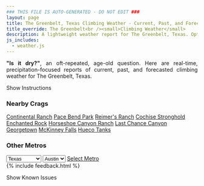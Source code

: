 ```yaml
---
### THIS FILE IS AUTO-GENERATED - DO NOT EDIT ###
layout: page
title: The Greenbelt, Texas Climbing Weather - Current, Past, and Forecasted Report
title_override: The Greenbelt<br /><small>Climbing Weather</small>
description: A lightweight weather report for The Greenbelt, Texas. Optimized for slow internet connections.
js_includes:
  - weather.js
---
```


<section class="measure center lh-copy f5-ns f6 ph2 mv4" style="text-align: justify;">
<strong>"Is it dry?"</strong>, an oft-repeated, age-old question. Here are real-time,
precipitation-focused reports of current, past, and forecasted climbing weather for The Greenbelt, Texas.
</section>

<p id="settings-toggle" class="mw5 b center tc hover-light-red black-70 pointer">Show Instructions</p>
<section id="settings" class="overflow-hidden" style="display:none;">
    <div class="mv2 ph2 center">
        <div class="fn f6 tc pv2">
            <p class="measure lh-copy center"><strong>Show/hide hourly forecasts</strong> by clicking the desired day.</p>
            <hr class="mw5 p0 mv2 o-60 b0 bt b--light-red light-red bg-light-red">
            <p class="measure lh-copy center"><strong>Current and Past conditions</strong> are measured by the nearest weather station. <strong>Forecast conditions</strong> are calculated and polled separately.</p>
            <hr class="mw5 p0 mv2 o-60 b0 bt b--light-red light-red bg-light-red">
            <p class="measure lh-copy center"><strong>Having issues?</strong> Try <a id="clear-cache" class="no-underline relative fancy-link light-red hover-light-red" href="#">clearing the local cache</a>.</p>
            <hr class="mw5 p0 mv2 o-60 b0 bt b--light-red light-red bg-light-red">
            <p class="measure lh-copy center">Weather data sourced from <a class="no-underline fancy-link relative light-red" target="_blank" href="https://www.weather.gov/documentation/services-web-api">weather.gov</a>.</p>
        </div>
    </div>
</section>
<section id="weather" data-crag="the-greenbelt-texas" class="mv4-ns mv3 ph2 center"></section>
<section id="nearby" class="tc lh-copy">
  <h3>Nearby Crags</h3>
<a class="nowrap no-underline fancy-link relative light-red mh3" href="/crags/continental-ranch-texas-weather.html">Continental Ranch</a>
<a class="nowrap no-underline fancy-link relative light-red mh3" href="/crags/pace-bend-park-texas-weather.html">Pace Bend Park</a>
<a class="nowrap no-underline fancy-link relative light-red mh3" href="/crags/reimers-ranch-texas-weather.html">Reimer's Ranch</a>
<a class="nowrap no-underline fancy-link relative light-red mh3" href="/crags/cochise-stronghold-arizona-weather.html">Cochise Stronghold</a>
<a class="nowrap no-underline fancy-link relative light-red mh3" href="/crags/enchanted-rock-texas-weather.html">Enchanted Rock</a>
<a class="nowrap no-underline fancy-link relative light-red mh3" href="/crags/horseshoe-canyon-ranch-arkansas-weather.html">Horseshoe Canyon Ranch</a>
<a class="nowrap no-underline fancy-link relative light-red mh3" href="/crags/last-chance-canyon-new-mexico-weather.html">Last Chance Canyon</a>
<a class="nowrap no-underline fancy-link relative light-red mh3" href="/crags/georgetown-texas-weather.html">Georgetown</a>
<a class="nowrap no-underline fancy-link relative light-red mh3" href="/crags/mckinney-falls-texas-weather.html">McKinney Falls</a>
<a class="nowrap no-underline fancy-link relative light-red mh3" href="/crags/hueco-tanks-texas-weather.html">Hueco Tanks</a>
</section>
<section id="nearby" class="tc lh-copy">
  <h3>Other Metros</h3>
  <select class="ma1 bg-near-white pa2" id="stateSel">
    <option value="Texas" selected>Texas</option>
    <option value="Washington">Washington</option>
    <option value="Colorado">Colorado</option>
    <option value="Tennessee">Tennessee</option>
    <option value="Utah">Utah</option>
    <option value="California">California</option>
  </select>
  <select class="ma1 bg-near-white pa2" id="citySel">
    <option value="Austin" selected>Austin</option>
  </select>
  <a id="selectMetro" class="f6 link dim ph3 pv2 ma1 dib white bg-light-red" href="/crags/austin-texas-weather.html">Select Metro</a>
  <script>
    var states = [];
    states["Texas"] = "Austin"
    states["Washington"] = "Seattle"
    states["Colorado"] = "Denver"
    states["Tennessee"] = "Nashville"
    states["Utah"] = "Salt Lake City"
    states["California"] = "San Francisco|Los Angeles"
  </script>
</section>
{% include feedback.html %}
<p id="issues-toggle" class="mw5 b center tc hover-light-red black-70 pointer">Show Known Issues</p>
<section id="issues" class="overflow-hidden tc f6">
</section>

<script>
  var weekly_EWX_153_89 = {"updated":"2021-04-30T08:35:02+00:00","units":"us","forecastGenerator":"BaselineForecastGenerator","generatedAt":"2021-04-30T08:41:38+00:00","updateTime":"2021-04-30T08:35:02+00:00","validTimes":"2021-04-30T02:00:00+00:00/P8DT6H","elevation":{"value":181.9656,"unitCode":"unit:m"},"periods":[{"number":1,"name":"Overnight","startTime":"2021-04-30T03:00:00-05:00","endTime":"2021-04-30T06:00:00-05:00","isDaytime":false,"temperature":67,"temperatureUnit":"F","temperatureTrend":null,"windSpeed":"10 mph","windDirection":"N","icon":"https://api.weather.gov/icons/land/night/tsra,50?size=medium","shortForecast":"Chance Showers And Thunderstorms","detailedForecast":"A chance of showers and thunderstorms. Cloudy, with a low around 67. North wind around 10 mph. Chance of precipitation is 50%. New rainfall amounts between a tenth and quarter of an inch possible."},{"number":2,"name":"Friday","startTime":"2021-04-30T06:00:00-05:00","endTime":"2021-04-30T18:00:00-05:00","isDaytime":true,"temperature":75,"temperatureUnit":"F","temperatureTrend":null,"windSpeed":"10 mph","windDirection":"NE","icon":"https://api.weather.gov/icons/land/day/tsra,60/tsra,80?size=medium","shortForecast":"Showers And Thunderstorms","detailedForecast":"A chance of showers and thunderstorms before 7am, then showers and thunderstorms likely between 7am and 10am, then showers and thunderstorms. Cloudy, with a high near 75. Northeast wind around 10 mph, with gusts as high as 20 mph. Chance of precipitation is 80%. New rainfall amounts between a half and three quarters of an inch possible."},{"number":3,"name":"Friday Night","startTime":"2021-04-30T18:00:00-05:00","endTime":"2021-05-01T06:00:00-05:00","isDaytime":false,"temperature":66,"temperatureUnit":"F","temperatureTrend":null,"windSpeed":"5 to 10 mph","windDirection":"ENE","icon":"https://api.weather.gov/icons/land/night/tsra,80?size=medium","shortForecast":"Showers And Thunderstorms","detailedForecast":"Showers and thunderstorms before 1am, then showers and thunderstorms. Cloudy, with a low around 66. East northeast wind 5 to 10 mph, with gusts as high as 20 mph. Chance of precipitation is 80%. New rainfall amounts between 1 and 2 inches possible."},{"number":4,"name":"Saturday","startTime":"2021-05-01T06:00:00-05:00","endTime":"2021-05-01T18:00:00-05:00","isDaytime":true,"temperature":74,"temperatureUnit":"F","temperatureTrend":null,"windSpeed":"5 to 10 mph","windDirection":"ESE","icon":"https://api.weather.gov/icons/land/day/tsra,80/tsra,90?size=medium","shortForecast":"Showers And Thunderstorms","detailedForecast":"Showers and thunderstorms before 1pm, then showers and thunderstorms. Cloudy, with a high near 74. East southeast wind 5 to 10 mph, with gusts as high as 20 mph. Chance of precipitation is 90%."},{"number":5,"name":"Saturday Night","startTime":"2021-05-01T18:00:00-05:00","endTime":"2021-05-02T06:00:00-05:00","isDaytime":false,"temperature":64,"temperatureUnit":"F","temperatureTrend":null,"windSpeed":"5 to 10 mph","windDirection":"S","icon":"https://api.weather.gov/icons/land/night/tsra,90/tsra,50?size=medium","shortForecast":"Showers And Thunderstorms","detailedForecast":"Showers and thunderstorms. Mostly cloudy, with a low around 64. South wind 5 to 10 mph. Chance of precipitation is 90%."},{"number":6,"name":"Sunday","startTime":"2021-05-02T06:00:00-05:00","endTime":"2021-05-02T18:00:00-05:00","isDaytime":true,"temperature":86,"temperatureUnit":"F","temperatureTrend":null,"windSpeed":"0 to 10 mph","windDirection":"SSW","icon":"https://api.weather.gov/icons/land/day/tsra_hi,30/sct?size=medium","shortForecast":"Chance Showers And Thunderstorms then Mostly Sunny","detailedForecast":"A chance of showers and thunderstorms before 7am. Mostly sunny, with a high near 86. South southwest wind 0 to 10 mph, with gusts as high as 25 mph. Chance of precipitation is 30%."},{"number":7,"name":"Sunday Night","startTime":"2021-05-02T18:00:00-05:00","endTime":"2021-05-03T06:00:00-05:00","isDaytime":false,"temperature":69,"temperatureUnit":"F","temperatureTrend":null,"windSpeed":"5 to 10 mph","windDirection":"S","icon":"https://api.weather.gov/icons/land/night/sct?size=medium","shortForecast":"Partly Cloudy","detailedForecast":"Partly cloudy, with a low around 69. South wind 5 to 10 mph."},{"number":8,"name":"Monday","startTime":"2021-05-03T06:00:00-05:00","endTime":"2021-05-03T18:00:00-05:00","isDaytime":true,"temperature":92,"temperatureUnit":"F","temperatureTrend":null,"windSpeed":"5 to 10 mph","windDirection":"SSW","icon":"https://api.weather.gov/icons/land/day/sct?size=medium","shortForecast":"Mostly Sunny","detailedForecast":"Mostly sunny, with a high near 92. South southwest wind 5 to 10 mph."},{"number":9,"name":"Monday Night","startTime":"2021-05-03T18:00:00-05:00","endTime":"2021-05-04T06:00:00-05:00","isDaytime":false,"temperature":68,"temperatureUnit":"F","temperatureTrend":null,"windSpeed":"5 mph","windDirection":"SSE","icon":"https://api.weather.gov/icons/land/night/tsra_hi,20?size=medium","shortForecast":"Slight Chance Showers And Thunderstorms","detailedForecast":"A slight chance of showers and thunderstorms after 7pm. Partly cloudy, with a low around 68. South southeast wind around 5 mph. Chance of precipitation is 20%."},{"number":10,"name":"Tuesday","startTime":"2021-05-04T06:00:00-05:00","endTime":"2021-05-04T18:00:00-05:00","isDaytime":true,"temperature":82,"temperatureUnit":"F","temperatureTrend":null,"windSpeed":"5 mph","windDirection":"NE","icon":"https://api.weather.gov/icons/land/day/tsra_hi,20?size=medium","shortForecast":"Slight Chance Showers And Thunderstorms","detailedForecast":"A slight chance of showers and thunderstorms. Partly sunny, with a high near 82. Chance of precipitation is 20%."},{"number":11,"name":"Tuesday Night","startTime":"2021-05-04T18:00:00-05:00","endTime":"2021-05-05T06:00:00-05:00","isDaytime":false,"temperature":60,"temperatureUnit":"F","temperatureTrend":null,"windSpeed":"5 mph","windDirection":"N","icon":"https://api.weather.gov/icons/land/night/tsra_hi,20/few?size=medium","shortForecast":"Slight Chance Showers And Thunderstorms then Mostly Clear","detailedForecast":"A slight chance of showers and thunderstorms before 7pm. Mostly clear, with a low around 60. Chance of precipitation is 20%."},{"number":12,"name":"Wednesday","startTime":"2021-05-05T06:00:00-05:00","endTime":"2021-05-05T18:00:00-05:00","isDaytime":true,"temperature":84,"temperatureUnit":"F","temperatureTrend":null,"windSpeed":"5 mph","windDirection":"NE","icon":"https://api.weather.gov/icons/land/day/few?size=medium","shortForecast":"Sunny","detailedForecast":"Sunny, with a high near 84."},{"number":13,"name":"Wednesday Night","startTime":"2021-05-05T18:00:00-05:00","endTime":"2021-05-06T06:00:00-05:00","isDaytime":false,"temperature":61,"temperatureUnit":"F","temperatureTrend":null,"windSpeed":"0 to 5 mph","windDirection":"E","icon":"https://api.weather.gov/icons/land/night/few?size=medium","shortForecast":"Mostly Clear","detailedForecast":"Mostly clear, with a low around 61."},{"number":14,"name":"Thursday","startTime":"2021-05-06T06:00:00-05:00","endTime":"2021-05-06T18:00:00-05:00","isDaytime":true,"temperature":84,"temperatureUnit":"F","temperatureTrend":null,"windSpeed":"0 to 10 mph","windDirection":"NE","icon":"https://api.weather.gov/icons/land/day/few?size=medium","shortForecast":"Sunny","detailedForecast":"Sunny, with a high near 84."}]}
  var hourly_EWX_153_89 = {"@context":["https://geojson.org/geojson-ld/geojson-context.jsonld",{"@version":"1.1","wx":"https://api.weather.gov/ontology#","geo":"http://www.opengis.net/ont/geosparql#","unit":"http://codes.wmo.int/common/unit/","@vocab":"https://api.weather.gov/ontology#"}],"type":"Feature","geometry":{"type":"Polygon","coordinates":[[[-97.8044748,30.257838],[-97.80393029999999,30.2351015],[-97.77761489999999,30.235569599999998],[-97.77815419999999,30.2583062],[-97.8044748,30.257838]]]},"properties":{"updated":"2021-04-30T08:35:02+00:00","units":"us","forecastGenerator":"HourlyForecastGenerator","generatedAt":"2021-04-30T08:41:39+00:00","updateTime":"2021-04-30T08:35:02+00:00","validTimes":"2021-04-30T02:00:00+00:00/P8DT6H","elevation":{"value":181.9656,"unitCode":"unit:m"},"periods":[{"number":1,"name":"","startTime":"2021-04-30T03:00:00-05:00","endTime":"2021-04-30T04:00:00-05:00","isDaytime":false,"temperature":67,"temperatureUnit":"F","temperatureTrend":null,"windSpeed":"10 mph","windDirection":"N","icon":"https://api.weather.gov/icons/land/night/tsra,50?size=small","shortForecast":"Chance Showers And Thunderstorms","detailedForecast":""},{"number":2,"name":"","startTime":"2021-04-30T04:00:00-05:00","endTime":"2021-04-30T05:00:00-05:00","isDaytime":false,"temperature":67,"temperatureUnit":"F","temperatureTrend":null,"windSpeed":"10 mph","windDirection":"N","icon":"https://api.weather.gov/icons/land/night/tsra,50?size=small","shortForecast":"Chance Showers And Thunderstorms","detailedForecast":""},{"number":3,"name":"","startTime":"2021-04-30T05:00:00-05:00","endTime":"2021-04-30T06:00:00-05:00","isDaytime":false,"temperature":67,"temperatureUnit":"F","temperatureTrend":null,"windSpeed":"10 mph","windDirection":"N","icon":"https://api.weather.gov/icons/land/night/tsra,50?size=small","shortForecast":"Chance Showers And Thunderstorms","detailedForecast":""},{"number":4,"name":"","startTime":"2021-04-30T06:00:00-05:00","endTime":"2021-04-30T07:00:00-05:00","isDaytime":true,"temperature":68,"temperatureUnit":"F","temperatureTrend":null,"windSpeed":"10 mph","windDirection":"N","icon":"https://api.weather.gov/icons/land/day/tsra,50?size=small","shortForecast":"Chance Showers And Thunderstorms","detailedForecast":""},{"number":5,"name":"","startTime":"2021-04-30T07:00:00-05:00","endTime":"2021-04-30T08:00:00-05:00","isDaytime":true,"temperature":69,"temperatureUnit":"F","temperatureTrend":null,"windSpeed":"10 mph","windDirection":"N","icon":"https://api.weather.gov/icons/land/day/tsra,60?size=small","shortForecast":"Showers And Thunderstorms Likely","detailedForecast":""},{"number":6,"name":"","startTime":"2021-04-30T08:00:00-05:00","endTime":"2021-04-30T09:00:00-05:00","isDaytime":true,"temperature":68,"temperatureUnit":"F","temperatureTrend":null,"windSpeed":"10 mph","windDirection":"N","icon":"https://api.weather.gov/icons/land/day/tsra,60?size=small","shortForecast":"Showers And Thunderstorms Likely","detailedForecast":""},{"number":7,"name":"","startTime":"2021-04-30T09:00:00-05:00","endTime":"2021-04-30T10:00:00-05:00","isDaytime":true,"temperature":69,"temperatureUnit":"F","temperatureTrend":null,"windSpeed":"10 mph","windDirection":"N","icon":"https://api.weather.gov/icons/land/day/tsra,60?size=small","shortForecast":"Showers And Thunderstorms Likely","detailedForecast":""},{"number":8,"name":"","startTime":"2021-04-30T10:00:00-05:00","endTime":"2021-04-30T11:00:00-05:00","isDaytime":true,"temperature":70,"temperatureUnit":"F","temperatureTrend":null,"windSpeed":"10 mph","windDirection":"NNE","icon":"https://api.weather.gov/icons/land/day/tsra,60?size=small","shortForecast":"Showers And Thunderstorms Likely","detailedForecast":""},{"number":9,"name":"","startTime":"2021-04-30T11:00:00-05:00","endTime":"2021-04-30T12:00:00-05:00","isDaytime":true,"temperature":71,"temperatureUnit":"F","temperatureTrend":null,"windSpeed":"10 mph","windDirection":"NNE","icon":"https://api.weather.gov/icons/land/day/tsra,60?size=small","shortForecast":"Showers And Thunderstorms Likely","detailedForecast":""},{"number":10,"name":"","startTime":"2021-04-30T12:00:00-05:00","endTime":"2021-04-30T13:00:00-05:00","isDaytime":true,"temperature":73,"temperatureUnit":"F","temperatureTrend":null,"windSpeed":"10 mph","windDirection":"NE","icon":"https://api.weather.gov/icons/land/day/tsra,60?size=small","shortForecast":"Showers And Thunderstorms Likely","detailedForecast":""},{"number":11,"name":"","startTime":"2021-04-30T13:00:00-05:00","endTime":"2021-04-30T14:00:00-05:00","isDaytime":true,"temperature":74,"temperatureUnit":"F","temperatureTrend":null,"windSpeed":"10 mph","windDirection":"NE","icon":"https://api.weather.gov/icons/land/day/tsra,70?size=small","shortForecast":"Showers And Thunderstorms Likely","detailedForecast":""},{"number":12,"name":"","startTime":"2021-04-30T14:00:00-05:00","endTime":"2021-04-30T15:00:00-05:00","isDaytime":true,"temperature":75,"temperatureUnit":"F","temperatureTrend":null,"windSpeed":"10 mph","windDirection":"NE","icon":"https://api.weather.gov/icons/land/day/tsra,70?size=small","shortForecast":"Showers And Thunderstorms Likely","detailedForecast":""},{"number":13,"name":"","startTime":"2021-04-30T15:00:00-05:00","endTime":"2021-04-30T16:00:00-05:00","isDaytime":true,"temperature":75,"temperatureUnit":"F","temperatureTrend":null,"windSpeed":"10 mph","windDirection":"ENE","icon":"https://api.weather.gov/icons/land/day/tsra,70?size=small","shortForecast":"Showers And Thunderstorms Likely","detailedForecast":""},{"number":14,"name":"","startTime":"2021-04-30T16:00:00-05:00","endTime":"2021-04-30T17:00:00-05:00","isDaytime":true,"temperature":75,"temperatureUnit":"F","temperatureTrend":null,"windSpeed":"10 mph","windDirection":"ENE","icon":"https://api.weather.gov/icons/land/day/tsra,80?size=small","shortForecast":"Showers And Thunderstorms","detailedForecast":""},{"number":15,"name":"","startTime":"2021-04-30T17:00:00-05:00","endTime":"2021-04-30T18:00:00-05:00","isDaytime":true,"temperature":74,"temperatureUnit":"F","temperatureTrend":null,"windSpeed":"10 mph","windDirection":"E","icon":"https://api.weather.gov/icons/land/day/tsra?size=small","shortForecast":"Showers And Thunderstorms","detailedForecast":""},{"number":16,"name":"","startTime":"2021-04-30T18:00:00-05:00","endTime":"2021-04-30T19:00:00-05:00","isDaytime":false,"temperature":74,"temperatureUnit":"F","temperatureTrend":null,"windSpeed":"10 mph","windDirection":"E","icon":"https://api.weather.gov/icons/land/night/tsra?size=small","shortForecast":"Showers And Thunderstorms","detailedForecast":""},{"number":17,"name":"","startTime":"2021-04-30T19:00:00-05:00","endTime":"2021-04-30T20:00:00-05:00","isDaytime":false,"temperature":72,"temperatureUnit":"F","temperatureTrend":null,"windSpeed":"10 mph","windDirection":"E","icon":"https://api.weather.gov/icons/land/night/tsra?size=small","shortForecast":"Showers And Thunderstorms Likely","detailedForecast":""},{"number":18,"name":"","startTime":"2021-04-30T20:00:00-05:00","endTime":"2021-04-30T21:00:00-05:00","isDaytime":false,"temperature":72,"temperatureUnit":"F","temperatureTrend":null,"windSpeed":"10 mph","windDirection":"ENE","icon":"https://api.weather.gov/icons/land/night/tsra?size=small","shortForecast":"Showers And Thunderstorms Likely","detailedForecast":""},{"number":19,"name":"","startTime":"2021-04-30T21:00:00-05:00","endTime":"2021-04-30T22:00:00-05:00","isDaytime":false,"temperature":70,"temperatureUnit":"F","temperatureTrend":null,"windSpeed":"10 mph","windDirection":"ENE","icon":"https://api.weather.gov/icons/land/night/tsra?size=small","shortForecast":"Showers And Thunderstorms Likely","detailedForecast":""},{"number":20,"name":"","startTime":"2021-04-30T22:00:00-05:00","endTime":"2021-04-30T23:00:00-05:00","isDaytime":false,"temperature":69,"temperatureUnit":"F","temperatureTrend":null,"windSpeed":"5 mph","windDirection":"E","icon":"https://api.weather.gov/icons/land/night/tsra?size=small","shortForecast":"Showers And Thunderstorms Likely","detailedForecast":""},{"number":21,"name":"","startTime":"2021-04-30T23:00:00-05:00","endTime":"2021-05-01T00:00:00-05:00","isDaytime":false,"temperature":69,"temperatureUnit":"F","temperatureTrend":null,"windSpeed":"5 mph","windDirection":"E","icon":"https://api.weather.gov/icons/land/night/tsra?size=small","shortForecast":"Showers And Thunderstorms Likely","detailedForecast":""},{"number":22,"name":"","startTime":"2021-05-01T00:00:00-05:00","endTime":"2021-05-01T01:00:00-05:00","isDaytime":false,"temperature":69,"temperatureUnit":"F","temperatureTrend":null,"windSpeed":"10 mph","windDirection":"E","icon":"https://api.weather.gov/icons/land/night/tsra?size=small","shortForecast":"Showers And Thunderstorms Likely","detailedForecast":""},{"number":23,"name":"","startTime":"2021-05-01T01:00:00-05:00","endTime":"2021-05-01T02:00:00-05:00","isDaytime":false,"temperature":69,"temperatureUnit":"F","temperatureTrend":null,"windSpeed":"5 mph","windDirection":"E","icon":"https://api.weather.gov/icons/land/night/tsra?size=small","shortForecast":"Showers And Thunderstorms","detailedForecast":""},{"number":24,"name":"","startTime":"2021-05-01T02:00:00-05:00","endTime":"2021-05-01T03:00:00-05:00","isDaytime":false,"temperature":69,"temperatureUnit":"F","temperatureTrend":null,"windSpeed":"5 mph","windDirection":"ENE","icon":"https://api.weather.gov/icons/land/night/tsra?size=small","shortForecast":"Showers And Thunderstorms","detailedForecast":""},{"number":25,"name":"","startTime":"2021-05-01T03:00:00-05:00","endTime":"2021-05-01T04:00:00-05:00","isDaytime":false,"temperature":69,"temperatureUnit":"F","temperatureTrend":null,"windSpeed":"5 mph","windDirection":"ENE","icon":"https://api.weather.gov/icons/land/night/tsra?size=small","shortForecast":"Showers And Thunderstorms","detailedForecast":""},{"number":26,"name":"","startTime":"2021-05-01T04:00:00-05:00","endTime":"2021-05-01T05:00:00-05:00","isDaytime":false,"temperature":67,"temperatureUnit":"F","temperatureTrend":null,"windSpeed":"5 mph","windDirection":"ENE","icon":"https://api.weather.gov/icons/land/night/tsra?size=small","shortForecast":"Showers And Thunderstorms","detailedForecast":""},{"number":27,"name":"","startTime":"2021-05-01T05:00:00-05:00","endTime":"2021-05-01T06:00:00-05:00","isDaytime":false,"temperature":67,"temperatureUnit":"F","temperatureTrend":null,"windSpeed":"5 mph","windDirection":"ENE","icon":"https://api.weather.gov/icons/land/night/tsra?size=small","shortForecast":"Showers And Thunderstorms","detailedForecast":""},{"number":28,"name":"","startTime":"2021-05-01T06:00:00-05:00","endTime":"2021-05-01T07:00:00-05:00","isDaytime":true,"temperature":67,"temperatureUnit":"F","temperatureTrend":null,"windSpeed":"5 mph","windDirection":"ENE","icon":"https://api.weather.gov/icons/land/day/tsra?size=small","shortForecast":"Showers And Thunderstorms","detailedForecast":""},{"number":29,"name":"","startTime":"2021-05-01T07:00:00-05:00","endTime":"2021-05-01T08:00:00-05:00","isDaytime":true,"temperature":67,"temperatureUnit":"F","temperatureTrend":null,"windSpeed":"5 mph","windDirection":"E","icon":"https://api.weather.gov/icons/land/day/tsra?size=small","shortForecast":"Showers And Thunderstorms","detailedForecast":""},{"number":30,"name":"","startTime":"2021-05-01T08:00:00-05:00","endTime":"2021-05-01T09:00:00-05:00","isDaytime":true,"temperature":66,"temperatureUnit":"F","temperatureTrend":null,"windSpeed":"5 mph","windDirection":"E","icon":"https://api.weather.gov/icons/land/day/tsra?size=small","shortForecast":"Showers And Thunderstorms","detailedForecast":""},{"number":31,"name":"","startTime":"2021-05-01T09:00:00-05:00","endTime":"2021-05-01T10:00:00-05:00","isDaytime":true,"temperature":67,"temperatureUnit":"F","temperatureTrend":null,"windSpeed":"5 mph","windDirection":"E","icon":"https://api.weather.gov/icons/land/day/tsra?size=small","shortForecast":"Showers And Thunderstorms","detailedForecast":""},{"number":32,"name":"","startTime":"2021-05-01T10:00:00-05:00","endTime":"2021-05-01T11:00:00-05:00","isDaytime":true,"temperature":68,"temperatureUnit":"F","temperatureTrend":null,"windSpeed":"5 mph","windDirection":"E","icon":"https://api.weather.gov/icons/land/day/tsra?size=small","shortForecast":"Showers And Thunderstorms","detailedForecast":""},{"number":33,"name":"","startTime":"2021-05-01T11:00:00-05:00","endTime":"2021-05-01T12:00:00-05:00","isDaytime":true,"temperature":71,"temperatureUnit":"F","temperatureTrend":null,"windSpeed":"5 mph","windDirection":"E","icon":"https://api.weather.gov/icons/land/day/tsra?size=small","shortForecast":"Showers And Thunderstorms","detailedForecast":""},{"number":34,"name":"","startTime":"2021-05-01T12:00:00-05:00","endTime":"2021-05-01T13:00:00-05:00","isDaytime":true,"temperature":72,"temperatureUnit":"F","temperatureTrend":null,"windSpeed":"5 mph","windDirection":"ESE","icon":"https://api.weather.gov/icons/land/day/tsra?size=small","shortForecast":"Showers And Thunderstorms","detailedForecast":""},{"number":35,"name":"","startTime":"2021-05-01T13:00:00-05:00","endTime":"2021-05-01T14:00:00-05:00","isDaytime":true,"temperature":73,"temperatureUnit":"F","temperatureTrend":null,"windSpeed":"10 mph","windDirection":"ESE","icon":"https://api.weather.gov/icons/land/day/tsra?size=small","shortForecast":"Showers And Thunderstorms","detailedForecast":""},{"number":36,"name":"","startTime":"2021-05-01T14:00:00-05:00","endTime":"2021-05-01T15:00:00-05:00","isDaytime":true,"temperature":73,"temperatureUnit":"F","temperatureTrend":null,"windSpeed":"10 mph","windDirection":"ESE","icon":"https://api.weather.gov/icons/land/day/tsra?size=small","shortForecast":"Showers And Thunderstorms","detailedForecast":""},{"number":37,"name":"","startTime":"2021-05-01T15:00:00-05:00","endTime":"2021-05-01T16:00:00-05:00","isDaytime":true,"temperature":74,"temperatureUnit":"F","temperatureTrend":null,"windSpeed":"10 mph","windDirection":"SE","icon":"https://api.weather.gov/icons/land/day/tsra?size=small","shortForecast":"Showers And Thunderstorms","detailedForecast":""},{"number":38,"name":"","startTime":"2021-05-01T16:00:00-05:00","endTime":"2021-05-01T17:00:00-05:00","isDaytime":true,"temperature":74,"temperatureUnit":"F","temperatureTrend":null,"windSpeed":"10 mph","windDirection":"SE","icon":"https://api.weather.gov/icons/land/day/tsra?size=small","shortForecast":"Showers And Thunderstorms","detailedForecast":""},{"number":39,"name":"","startTime":"2021-05-01T17:00:00-05:00","endTime":"2021-05-01T18:00:00-05:00","isDaytime":true,"temperature":73,"temperatureUnit":"F","temperatureTrend":null,"windSpeed":"10 mph","windDirection":"SE","icon":"https://api.weather.gov/icons/land/day/tsra?size=small","shortForecast":"Showers And Thunderstorms","detailedForecast":""},{"number":40,"name":"","startTime":"2021-05-01T18:00:00-05:00","endTime":"2021-05-01T19:00:00-05:00","isDaytime":false,"temperature":72,"temperatureUnit":"F","temperatureTrend":null,"windSpeed":"10 mph","windDirection":"SE","icon":"https://api.weather.gov/icons/land/night/tsra?size=small","shortForecast":"Showers And Thunderstorms","detailedForecast":""},{"number":41,"name":"","startTime":"2021-05-01T19:00:00-05:00","endTime":"2021-05-01T20:00:00-05:00","isDaytime":false,"temperature":72,"temperatureUnit":"F","temperatureTrend":null,"windSpeed":"5 mph","windDirection":"SE","icon":"https://api.weather.gov/icons/land/night/tsra?size=small","shortForecast":"Chance Showers And Thunderstorms","detailedForecast":""},{"number":42,"name":"","startTime":"2021-05-01T20:00:00-05:00","endTime":"2021-05-01T21:00:00-05:00","isDaytime":false,"temperature":71,"temperatureUnit":"F","temperatureTrend":null,"windSpeed":"5 mph","windDirection":"SSE","icon":"https://api.weather.gov/icons/land/night/tsra?size=small","shortForecast":"Chance Showers And Thunderstorms","detailedForecast":""},{"number":43,"name":"","startTime":"2021-05-01T21:00:00-05:00","endTime":"2021-05-01T22:00:00-05:00","isDaytime":false,"temperature":69,"temperatureUnit":"F","temperatureTrend":null,"windSpeed":"5 mph","windDirection":"SSE","icon":"https://api.weather.gov/icons/land/night/tsra?size=small","shortForecast":"Chance Showers And Thunderstorms","detailedForecast":""},{"number":44,"name":"","startTime":"2021-05-01T22:00:00-05:00","endTime":"2021-05-01T23:00:00-05:00","isDaytime":false,"temperature":68,"temperatureUnit":"F","temperatureTrend":null,"windSpeed":"5 mph","windDirection":"SSE","icon":"https://api.weather.gov/icons/land/night/tsra?size=small","shortForecast":"Chance Showers And Thunderstorms","detailedForecast":""},{"number":45,"name":"","startTime":"2021-05-01T23:00:00-05:00","endTime":"2021-05-02T00:00:00-05:00","isDaytime":false,"temperature":68,"temperatureUnit":"F","temperatureTrend":null,"windSpeed":"5 mph","windDirection":"S","icon":"https://api.weather.gov/icons/land/night/tsra?size=small","shortForecast":"Chance Showers And Thunderstorms","detailedForecast":""},{"number":46,"name":"","startTime":"2021-05-02T00:00:00-05:00","endTime":"2021-05-02T01:00:00-05:00","isDaytime":false,"temperature":68,"temperatureUnit":"F","temperatureTrend":null,"windSpeed":"5 mph","windDirection":"S","icon":"https://api.weather.gov/icons/land/night/tsra?size=small","shortForecast":"Chance Showers And Thunderstorms","detailedForecast":""},{"number":47,"name":"","startTime":"2021-05-02T01:00:00-05:00","endTime":"2021-05-02T02:00:00-05:00","isDaytime":false,"temperature":67,"temperatureUnit":"F","temperatureTrend":null,"windSpeed":"5 mph","windDirection":"S","icon":"https://api.weather.gov/icons/land/night/tsra?size=small","shortForecast":"Chance Showers And Thunderstorms","detailedForecast":""},{"number":48,"name":"","startTime":"2021-05-02T02:00:00-05:00","endTime":"2021-05-02T03:00:00-05:00","isDaytime":false,"temperature":67,"temperatureUnit":"F","temperatureTrend":null,"windSpeed":"5 mph","windDirection":"S","icon":"https://api.weather.gov/icons/land/night/tsra?size=small","shortForecast":"Chance Showers And Thunderstorms","detailedForecast":""},{"number":49,"name":"","startTime":"2021-05-02T03:00:00-05:00","endTime":"2021-05-02T04:00:00-05:00","isDaytime":false,"temperature":67,"temperatureUnit":"F","temperatureTrend":null,"windSpeed":"5 mph","windDirection":"SSW","icon":"https://api.weather.gov/icons/land/night/tsra?size=small","shortForecast":"Chance Showers And Thunderstorms","detailedForecast":""},{"number":50,"name":"","startTime":"2021-05-02T04:00:00-05:00","endTime":"2021-05-02T05:00:00-05:00","isDaytime":false,"temperature":66,"temperatureUnit":"F","temperatureTrend":null,"windSpeed":"5 mph","windDirection":"SSW","icon":"https://api.weather.gov/icons/land/night/tsra?size=small","shortForecast":"Chance Showers And Thunderstorms","detailedForecast":""},{"number":51,"name":"","startTime":"2021-05-02T05:00:00-05:00","endTime":"2021-05-02T06:00:00-05:00","isDaytime":false,"temperature":65,"temperatureUnit":"F","temperatureTrend":null,"windSpeed":"5 mph","windDirection":"SSW","icon":"https://api.weather.gov/icons/land/night/tsra?size=small","shortForecast":"Chance Showers And Thunderstorms","detailedForecast":""},{"number":52,"name":"","startTime":"2021-05-02T06:00:00-05:00","endTime":"2021-05-02T07:00:00-05:00","isDaytime":true,"temperature":64,"temperatureUnit":"F","temperatureTrend":null,"windSpeed":"0 mph","windDirection":"SSW","icon":"https://api.weather.gov/icons/land/day/tsra_sct?size=small","shortForecast":"Chance Showers And Thunderstorms","detailedForecast":""},{"number":53,"name":"","startTime":"2021-05-02T07:00:00-05:00","endTime":"2021-05-02T08:00:00-05:00","isDaytime":true,"temperature":64,"temperatureUnit":"F","temperatureTrend":null,"windSpeed":"0 mph","windDirection":"SSW","icon":"https://api.weather.gov/icons/land/day/bkn?size=small","shortForecast":"Partly Sunny","detailedForecast":""},{"number":54,"name":"","startTime":"2021-05-02T08:00:00-05:00","endTime":"2021-05-02T09:00:00-05:00","isDaytime":true,"temperature":66,"temperatureUnit":"F","temperatureTrend":null,"windSpeed":"5 mph","windDirection":"SSW","icon":"https://api.weather.gov/icons/land/day/bkn?size=small","shortForecast":"Partly Sunny","detailedForecast":""},{"number":55,"name":"","startTime":"2021-05-02T09:00:00-05:00","endTime":"2021-05-02T10:00:00-05:00","isDaytime":true,"temperature":69,"temperatureUnit":"F","temperatureTrend":null,"windSpeed":"5 mph","windDirection":"SSW","icon":"https://api.weather.gov/icons/land/day/sct?size=small","shortForecast":"Mostly Sunny","detailedForecast":""},{"number":56,"name":"","startTime":"2021-05-02T10:00:00-05:00","endTime":"2021-05-02T11:00:00-05:00","isDaytime":true,"temperature":72,"temperatureUnit":"F","temperatureTrend":null,"windSpeed":"5 mph","windDirection":"SSW","icon":"https://api.weather.gov/icons/land/day/sct?size=small","shortForecast":"Mostly Sunny","detailedForecast":""},{"number":57,"name":"","startTime":"2021-05-02T11:00:00-05:00","endTime":"2021-05-02T12:00:00-05:00","isDaytime":true,"temperature":76,"temperatureUnit":"F","temperatureTrend":null,"windSpeed":"5 mph","windDirection":"SSW","icon":"https://api.weather.gov/icons/land/day/sct?size=small","shortForecast":"Mostly Sunny","detailedForecast":""},{"number":58,"name":"","startTime":"2021-05-02T12:00:00-05:00","endTime":"2021-05-02T13:00:00-05:00","isDaytime":true,"temperature":79,"temperatureUnit":"F","temperatureTrend":null,"windSpeed":"10 mph","windDirection":"SSW","icon":"https://api.weather.gov/icons/land/day/few?size=small","shortForecast":"Sunny","detailedForecast":""},{"number":59,"name":"","startTime":"2021-05-02T13:00:00-05:00","endTime":"2021-05-02T14:00:00-05:00","isDaytime":true,"temperature":82,"temperatureUnit":"F","temperatureTrend":null,"windSpeed":"10 mph","windDirection":"SSW","icon":"https://api.weather.gov/icons/land/day/few?size=small","shortForecast":"Sunny","detailedForecast":""},{"number":60,"name":"","startTime":"2021-05-02T14:00:00-05:00","endTime":"2021-05-02T15:00:00-05:00","isDaytime":true,"temperature":84,"temperatureUnit":"F","temperatureTrend":null,"windSpeed":"10 mph","windDirection":"SSW","icon":"https://api.weather.gov/icons/land/day/few?size=small","shortForecast":"Sunny","detailedForecast":""},{"number":61,"name":"","startTime":"2021-05-02T15:00:00-05:00","endTime":"2021-05-02T16:00:00-05:00","isDaytime":true,"temperature":85,"temperatureUnit":"F","temperatureTrend":null,"windSpeed":"10 mph","windDirection":"SSW","icon":"https://api.weather.gov/icons/land/day/few?size=small","shortForecast":"Sunny","detailedForecast":""},{"number":62,"name":"","startTime":"2021-05-02T16:00:00-05:00","endTime":"2021-05-02T17:00:00-05:00","isDaytime":true,"temperature":86,"temperatureUnit":"F","temperatureTrend":null,"windSpeed":"10 mph","windDirection":"SSW","icon":"https://api.weather.gov/icons/land/day/few?size=small","shortForecast":"Sunny","detailedForecast":""},{"number":63,"name":"","startTime":"2021-05-02T17:00:00-05:00","endTime":"2021-05-02T18:00:00-05:00","isDaytime":true,"temperature":86,"temperatureUnit":"F","temperatureTrend":null,"windSpeed":"10 mph","windDirection":"SSW","icon":"https://api.weather.gov/icons/land/day/few?size=small","shortForecast":"Sunny","detailedForecast":""},{"number":64,"name":"","startTime":"2021-05-02T18:00:00-05:00","endTime":"2021-05-02T19:00:00-05:00","isDaytime":false,"temperature":85,"temperatureUnit":"F","temperatureTrend":null,"windSpeed":"10 mph","windDirection":"S","icon":"https://api.weather.gov/icons/land/night/sct?size=small","shortForecast":"Partly Cloudy","detailedForecast":""},{"number":65,"name":"","startTime":"2021-05-02T19:00:00-05:00","endTime":"2021-05-02T20:00:00-05:00","isDaytime":false,"temperature":84,"temperatureUnit":"F","temperatureTrend":null,"windSpeed":"5 mph","windDirection":"S","icon":"https://api.weather.gov/icons/land/night/sct?size=small","shortForecast":"Partly Cloudy","detailedForecast":""},{"number":66,"name":"","startTime":"2021-05-02T20:00:00-05:00","endTime":"2021-05-02T21:00:00-05:00","isDaytime":false,"temperature":81,"temperatureUnit":"F","temperatureTrend":null,"windSpeed":"5 mph","windDirection":"S","icon":"https://api.weather.gov/icons/land/night/sct?size=small","shortForecast":"Partly Cloudy","detailedForecast":""},{"number":67,"name":"","startTime":"2021-05-02T21:00:00-05:00","endTime":"2021-05-02T22:00:00-05:00","isDaytime":false,"temperature":78,"temperatureUnit":"F","temperatureTrend":null,"windSpeed":"5 mph","windDirection":"S","icon":"https://api.weather.gov/icons/land/night/few?size=small","shortForecast":"Mostly Clear","detailedForecast":""},{"number":68,"name":"","startTime":"2021-05-02T22:00:00-05:00","endTime":"2021-05-02T23:00:00-05:00","isDaytime":false,"temperature":76,"temperatureUnit":"F","temperatureTrend":null,"windSpeed":"5 mph","windDirection":"S","icon":"https://api.weather.gov/icons/land/night/few?size=small","shortForecast":"Mostly Clear","detailedForecast":""},{"number":69,"name":"","startTime":"2021-05-02T23:00:00-05:00","endTime":"2021-05-03T00:00:00-05:00","isDaytime":false,"temperature":74,"temperatureUnit":"F","temperatureTrend":null,"windSpeed":"5 mph","windDirection":"S","icon":"https://api.weather.gov/icons/land/night/sct?size=small","shortForecast":"Partly Cloudy","detailedForecast":""},{"number":70,"name":"","startTime":"2021-05-03T00:00:00-05:00","endTime":"2021-05-03T01:00:00-05:00","isDaytime":false,"temperature":73,"temperatureUnit":"F","temperatureTrend":null,"windSpeed":"5 mph","windDirection":"S","icon":"https://api.weather.gov/icons/land/night/sct?size=small","shortForecast":"Partly Cloudy","detailedForecast":""},{"number":71,"name":"","startTime":"2021-05-03T01:00:00-05:00","endTime":"2021-05-03T02:00:00-05:00","isDaytime":false,"temperature":73,"temperatureUnit":"F","temperatureTrend":null,"windSpeed":"5 mph","windDirection":"S","icon":"https://api.weather.gov/icons/land/night/sct?size=small","shortForecast":"Partly Cloudy","detailedForecast":""},{"number":72,"name":"","startTime":"2021-05-03T02:00:00-05:00","endTime":"2021-05-03T03:00:00-05:00","isDaytime":false,"temperature":72,"temperatureUnit":"F","temperatureTrend":null,"windSpeed":"5 mph","windDirection":"S","icon":"https://api.weather.gov/icons/land/night/sct?size=small","shortForecast":"Partly Cloudy","detailedForecast":""},{"number":73,"name":"","startTime":"2021-05-03T03:00:00-05:00","endTime":"2021-05-03T04:00:00-05:00","isDaytime":false,"temperature":71,"temperatureUnit":"F","temperatureTrend":null,"windSpeed":"5 mph","windDirection":"S","icon":"https://api.weather.gov/icons/land/night/sct?size=small","shortForecast":"Partly Cloudy","detailedForecast":""},{"number":74,"name":"","startTime":"2021-05-03T04:00:00-05:00","endTime":"2021-05-03T05:00:00-05:00","isDaytime":false,"temperature":70,"temperatureUnit":"F","temperatureTrend":null,"windSpeed":"5 mph","windDirection":"S","icon":"https://api.weather.gov/icons/land/night/sct?size=small","shortForecast":"Partly Cloudy","detailedForecast":""},{"number":75,"name":"","startTime":"2021-05-03T05:00:00-05:00","endTime":"2021-05-03T06:00:00-05:00","isDaytime":false,"temperature":70,"temperatureUnit":"F","temperatureTrend":null,"windSpeed":"5 mph","windDirection":"S","icon":"https://api.weather.gov/icons/land/night/sct?size=small","shortForecast":"Partly Cloudy","detailedForecast":""},{"number":76,"name":"","startTime":"2021-05-03T06:00:00-05:00","endTime":"2021-05-03T07:00:00-05:00","isDaytime":true,"temperature":69,"temperatureUnit":"F","temperatureTrend":null,"windSpeed":"5 mph","windDirection":"SSW","icon":"https://api.weather.gov/icons/land/day/sct?size=small","shortForecast":"Mostly Sunny","detailedForecast":""},{"number":77,"name":"","startTime":"2021-05-03T07:00:00-05:00","endTime":"2021-05-03T08:00:00-05:00","isDaytime":true,"temperature":69,"temperatureUnit":"F","temperatureTrend":null,"windSpeed":"5 mph","windDirection":"SSW","icon":"https://api.weather.gov/icons/land/day/sct?size=small","shortForecast":"Mostly Sunny","detailedForecast":""},{"number":78,"name":"","startTime":"2021-05-03T08:00:00-05:00","endTime":"2021-05-03T09:00:00-05:00","isDaytime":true,"temperature":71,"temperatureUnit":"F","temperatureTrend":null,"windSpeed":"5 mph","windDirection":"SSW","icon":"https://api.weather.gov/icons/land/day/sct?size=small","shortForecast":"Mostly Sunny","detailedForecast":""},{"number":79,"name":"","startTime":"2021-05-03T09:00:00-05:00","endTime":"2021-05-03T10:00:00-05:00","isDaytime":true,"temperature":74,"temperatureUnit":"F","temperatureTrend":null,"windSpeed":"5 mph","windDirection":"SSW","icon":"https://api.weather.gov/icons/land/day/sct?size=small","shortForecast":"Mostly Sunny","detailedForecast":""},{"number":80,"name":"","startTime":"2021-05-03T10:00:00-05:00","endTime":"2021-05-03T11:00:00-05:00","isDaytime":true,"temperature":77,"temperatureUnit":"F","temperatureTrend":null,"windSpeed":"10 mph","windDirection":"SSW","icon":"https://api.weather.gov/icons/land/day/sct?size=small","shortForecast":"Mostly Sunny","detailedForecast":""},{"number":81,"name":"","startTime":"2021-05-03T11:00:00-05:00","endTime":"2021-05-03T12:00:00-05:00","isDaytime":true,"temperature":81,"temperatureUnit":"F","temperatureTrend":null,"windSpeed":"10 mph","windDirection":"SSW","icon":"https://api.weather.gov/icons/land/day/sct?size=small","shortForecast":"Mostly Sunny","detailedForecast":""},{"number":82,"name":"","startTime":"2021-05-03T12:00:00-05:00","endTime":"2021-05-03T13:00:00-05:00","isDaytime":true,"temperature":84,"temperatureUnit":"F","temperatureTrend":null,"windSpeed":"10 mph","windDirection":"SSW","icon":"https://api.weather.gov/icons/land/day/sct?size=small","shortForecast":"Mostly Sunny","detailedForecast":""},{"number":83,"name":"","startTime":"2021-05-03T13:00:00-05:00","endTime":"2021-05-03T14:00:00-05:00","isDaytime":true,"temperature":88,"temperatureUnit":"F","temperatureTrend":null,"windSpeed":"10 mph","windDirection":"SSW","icon":"https://api.weather.gov/icons/land/day/few?size=small","shortForecast":"Sunny","detailedForecast":""},{"number":84,"name":"","startTime":"2021-05-03T14:00:00-05:00","endTime":"2021-05-03T15:00:00-05:00","isDaytime":true,"temperature":90,"temperatureUnit":"F","temperatureTrend":null,"windSpeed":"10 mph","windDirection":"SSW","icon":"https://api.weather.gov/icons/land/day/few?size=small","shortForecast":"Sunny","detailedForecast":""},{"number":85,"name":"","startTime":"2021-05-03T15:00:00-05:00","endTime":"2021-05-03T16:00:00-05:00","isDaytime":true,"temperature":92,"temperatureUnit":"F","temperatureTrend":null,"windSpeed":"10 mph","windDirection":"S","icon":"https://api.weather.gov/icons/land/day/few?size=small","shortForecast":"Sunny","detailedForecast":""},{"number":86,"name":"","startTime":"2021-05-03T16:00:00-05:00","endTime":"2021-05-03T17:00:00-05:00","isDaytime":true,"temperature":92,"temperatureUnit":"F","temperatureTrend":null,"windSpeed":"10 mph","windDirection":"S","icon":"https://api.weather.gov/icons/land/day/few?size=small","shortForecast":"Sunny","detailedForecast":""},{"number":87,"name":"","startTime":"2021-05-03T17:00:00-05:00","endTime":"2021-05-03T18:00:00-05:00","isDaytime":true,"temperature":91,"temperatureUnit":"F","temperatureTrend":null,"windSpeed":"5 mph","windDirection":"S","icon":"https://api.weather.gov/icons/land/day/few?size=small","shortForecast":"Sunny","detailedForecast":""},{"number":88,"name":"","startTime":"2021-05-03T18:00:00-05:00","endTime":"2021-05-03T19:00:00-05:00","isDaytime":false,"temperature":90,"temperatureUnit":"F","temperatureTrend":null,"windSpeed":"5 mph","windDirection":"S","icon":"https://api.weather.gov/icons/land/night/few?size=small","shortForecast":"Mostly Clear","detailedForecast":""},{"number":89,"name":"","startTime":"2021-05-03T19:00:00-05:00","endTime":"2021-05-03T20:00:00-05:00","isDaytime":false,"temperature":87,"temperatureUnit":"F","temperatureTrend":null,"windSpeed":"5 mph","windDirection":"S","icon":"https://api.weather.gov/icons/land/night/tsra_hi?size=small","shortForecast":"Slight Chance Showers And Thunderstorms","detailedForecast":""},{"number":90,"name":"","startTime":"2021-05-03T20:00:00-05:00","endTime":"2021-05-03T21:00:00-05:00","isDaytime":false,"temperature":84,"temperatureUnit":"F","temperatureTrend":null,"windSpeed":"5 mph","windDirection":"S","icon":"https://api.weather.gov/icons/land/night/tsra_hi?size=small","shortForecast":"Slight Chance Showers And Thunderstorms","detailedForecast":""},{"number":91,"name":"","startTime":"2021-05-03T21:00:00-05:00","endTime":"2021-05-03T22:00:00-05:00","isDaytime":false,"temperature":80,"temperatureUnit":"F","temperatureTrend":null,"windSpeed":"5 mph","windDirection":"SSE","icon":"https://api.weather.gov/icons/land/night/tsra_hi?size=small","shortForecast":"Slight Chance Showers And Thunderstorms","detailedForecast":""},{"number":92,"name":"","startTime":"2021-05-03T22:00:00-05:00","endTime":"2021-05-03T23:00:00-05:00","isDaytime":false,"temperature":77,"temperatureUnit":"F","temperatureTrend":null,"windSpeed":"5 mph","windDirection":"SSE","icon":"https://api.weather.gov/icons/land/night/tsra_hi?size=small","shortForecast":"Slight Chance Showers And Thunderstorms","detailedForecast":""},{"number":93,"name":"","startTime":"2021-05-03T23:00:00-05:00","endTime":"2021-05-04T00:00:00-05:00","isDaytime":false,"temperature":75,"temperatureUnit":"F","temperatureTrend":null,"windSpeed":"5 mph","windDirection":"SSE","icon":"https://api.weather.gov/icons/land/night/tsra_hi?size=small","shortForecast":"Slight Chance Showers And Thunderstorms","detailedForecast":""},{"number":94,"name":"","startTime":"2021-05-04T00:00:00-05:00","endTime":"2021-05-04T01:00:00-05:00","isDaytime":false,"temperature":73,"temperatureUnit":"F","temperatureTrend":null,"windSpeed":"5 mph","windDirection":"S","icon":"https://api.weather.gov/icons/land/night/tsra_hi?size=small","shortForecast":"Slight Chance Showers And Thunderstorms","detailedForecast":""},{"number":95,"name":"","startTime":"2021-05-04T01:00:00-05:00","endTime":"2021-05-04T02:00:00-05:00","isDaytime":false,"temperature":73,"temperatureUnit":"F","temperatureTrend":null,"windSpeed":"5 mph","windDirection":"S","icon":"https://api.weather.gov/icons/land/night/tsra_hi?size=small","shortForecast":"Slight Chance Showers And Thunderstorms","detailedForecast":""},{"number":96,"name":"","startTime":"2021-05-04T02:00:00-05:00","endTime":"2021-05-04T03:00:00-05:00","isDaytime":false,"temperature":72,"temperatureUnit":"F","temperatureTrend":null,"windSpeed":"5 mph","windDirection":"S","icon":"https://api.weather.gov/icons/land/night/tsra_hi?size=small","shortForecast":"Slight Chance Showers And Thunderstorms","detailedForecast":""},{"number":97,"name":"","startTime":"2021-05-04T03:00:00-05:00","endTime":"2021-05-04T04:00:00-05:00","isDaytime":false,"temperature":71,"temperatureUnit":"F","temperatureTrend":null,"windSpeed":"5 mph","windDirection":"S","icon":"https://api.weather.gov/icons/land/night/tsra_hi?size=small","shortForecast":"Slight Chance Showers And Thunderstorms","detailedForecast":""},{"number":98,"name":"","startTime":"2021-05-04T04:00:00-05:00","endTime":"2021-05-04T05:00:00-05:00","isDaytime":false,"temperature":70,"temperatureUnit":"F","temperatureTrend":null,"windSpeed":"5 mph","windDirection":"S","icon":"https://api.weather.gov/icons/land/night/tsra_sct?size=small","shortForecast":"Slight Chance Showers And Thunderstorms","detailedForecast":""},{"number":99,"name":"","startTime":"2021-05-04T05:00:00-05:00","endTime":"2021-05-04T06:00:00-05:00","isDaytime":false,"temperature":69,"temperatureUnit":"F","temperatureTrend":null,"windSpeed":"5 mph","windDirection":"SSE","icon":"https://api.weather.gov/icons/land/night/tsra_sct?size=small","shortForecast":"Slight Chance Showers And Thunderstorms","detailedForecast":""},{"number":100,"name":"","startTime":"2021-05-04T06:00:00-05:00","endTime":"2021-05-04T07:00:00-05:00","isDaytime":true,"temperature":68,"temperatureUnit":"F","temperatureTrend":null,"windSpeed":"5 mph","windDirection":"SSE","icon":"https://api.weather.gov/icons/land/day/tsra_sct?size=small","shortForecast":"Slight Chance Showers And Thunderstorms","detailedForecast":""},{"number":101,"name":"","startTime":"2021-05-04T07:00:00-05:00","endTime":"2021-05-04T08:00:00-05:00","isDaytime":true,"temperature":68,"temperatureUnit":"F","temperatureTrend":null,"windSpeed":"5 mph","windDirection":"SE","icon":"https://api.weather.gov/icons/land/day/tsra_sct?size=small","shortForecast":"Slight Chance Showers And Thunderstorms","detailedForecast":""},{"number":102,"name":"","startTime":"2021-05-04T08:00:00-05:00","endTime":"2021-05-04T09:00:00-05:00","isDaytime":true,"temperature":69,"temperatureUnit":"F","temperatureTrend":null,"windSpeed":"5 mph","windDirection":"E","icon":"https://api.weather.gov/icons/land/day/tsra_sct?size=small","shortForecast":"Slight Chance Showers And Thunderstorms","detailedForecast":""},{"number":103,"name":"","startTime":"2021-05-04T09:00:00-05:00","endTime":"2021-05-04T10:00:00-05:00","isDaytime":true,"temperature":70,"temperatureUnit":"F","temperatureTrend":null,"windSpeed":"5 mph","windDirection":"NNE","icon":"https://api.weather.gov/icons/land/day/tsra_sct?size=small","shortForecast":"Slight Chance Showers And Thunderstorms","detailedForecast":""},{"number":104,"name":"","startTime":"2021-05-04T10:00:00-05:00","endTime":"2021-05-04T11:00:00-05:00","isDaytime":true,"temperature":72,"temperatureUnit":"F","temperatureTrend":null,"windSpeed":"5 mph","windDirection":"N","icon":"https://api.weather.gov/icons/land/day/tsra_sct?size=small","shortForecast":"Slight Chance Showers And Thunderstorms","detailedForecast":""},{"number":105,"name":"","startTime":"2021-05-04T11:00:00-05:00","endTime":"2021-05-04T12:00:00-05:00","isDaytime":true,"temperature":75,"temperatureUnit":"F","temperatureTrend":null,"windSpeed":"5 mph","windDirection":"N","icon":"https://api.weather.gov/icons/land/day/tsra_hi?size=small","shortForecast":"Slight Chance Showers And Thunderstorms","detailedForecast":""},{"number":106,"name":"","startTime":"2021-05-04T12:00:00-05:00","endTime":"2021-05-04T13:00:00-05:00","isDaytime":true,"temperature":77,"temperatureUnit":"F","temperatureTrend":null,"windSpeed":"5 mph","windDirection":"N","icon":"https://api.weather.gov/icons/land/day/tsra_hi?size=small","shortForecast":"Slight Chance Showers And Thunderstorms","detailedForecast":""},{"number":107,"name":"","startTime":"2021-05-04T13:00:00-05:00","endTime":"2021-05-04T14:00:00-05:00","isDaytime":true,"temperature":79,"temperatureUnit":"F","temperatureTrend":null,"windSpeed":"5 mph","windDirection":"N","icon":"https://api.weather.gov/icons/land/day/tsra_hi?size=small","shortForecast":"Slight Chance Showers And Thunderstorms","detailedForecast":""},{"number":108,"name":"","startTime":"2021-05-04T14:00:00-05:00","endTime":"2021-05-04T15:00:00-05:00","isDaytime":true,"temperature":81,"temperatureUnit":"F","temperatureTrend":null,"windSpeed":"5 mph","windDirection":"N","icon":"https://api.weather.gov/icons/land/day/tsra_hi?size=small","shortForecast":"Slight Chance Showers And Thunderstorms","detailedForecast":""},{"number":109,"name":"","startTime":"2021-05-04T15:00:00-05:00","endTime":"2021-05-04T16:00:00-05:00","isDaytime":true,"temperature":82,"temperatureUnit":"F","temperatureTrend":null,"windSpeed":"5 mph","windDirection":"N","icon":"https://api.weather.gov/icons/land/day/tsra_hi?size=small","shortForecast":"Slight Chance Showers And Thunderstorms","detailedForecast":""},{"number":110,"name":"","startTime":"2021-05-04T16:00:00-05:00","endTime":"2021-05-04T17:00:00-05:00","isDaytime":true,"temperature":82,"temperatureUnit":"F","temperatureTrend":null,"windSpeed":"5 mph","windDirection":"N","icon":"https://api.weather.gov/icons/land/day/tsra_hi?size=small","shortForecast":"Slight Chance Showers And Thunderstorms","detailedForecast":""},{"number":111,"name":"","startTime":"2021-05-04T17:00:00-05:00","endTime":"2021-05-04T18:00:00-05:00","isDaytime":true,"temperature":82,"temperatureUnit":"F","temperatureTrend":null,"windSpeed":"5 mph","windDirection":"N","icon":"https://api.weather.gov/icons/land/day/tsra_hi?size=small","shortForecast":"Slight Chance Showers And Thunderstorms","detailedForecast":""},{"number":112,"name":"","startTime":"2021-05-04T18:00:00-05:00","endTime":"2021-05-04T19:00:00-05:00","isDaytime":false,"temperature":81,"temperatureUnit":"F","temperatureTrend":null,"windSpeed":"5 mph","windDirection":"N","icon":"https://api.weather.gov/icons/land/night/tsra_hi?size=small","shortForecast":"Slight Chance Showers And Thunderstorms","detailedForecast":""},{"number":113,"name":"","startTime":"2021-05-04T19:00:00-05:00","endTime":"2021-05-04T20:00:00-05:00","isDaytime":false,"temperature":80,"temperatureUnit":"F","temperatureTrend":null,"windSpeed":"5 mph","windDirection":"N","icon":"https://api.weather.gov/icons/land/night/sct?size=small","shortForecast":"Partly Cloudy","detailedForecast":""},{"number":114,"name":"","startTime":"2021-05-04T20:00:00-05:00","endTime":"2021-05-04T21:00:00-05:00","isDaytime":false,"temperature":77,"temperatureUnit":"F","temperatureTrend":null,"windSpeed":"5 mph","windDirection":"N","icon":"https://api.weather.gov/icons/land/night/few?size=small","shortForecast":"Mostly Clear","detailedForecast":""},{"number":115,"name":"","startTime":"2021-05-04T21:00:00-05:00","endTime":"2021-05-04T22:00:00-05:00","isDaytime":false,"temperature":74,"temperatureUnit":"F","temperatureTrend":null,"windSpeed":"5 mph","windDirection":"N","icon":"https://api.weather.gov/icons/land/night/few?size=small","shortForecast":"Mostly Clear","detailedForecast":""},{"number":116,"name":"","startTime":"2021-05-04T22:00:00-05:00","endTime":"2021-05-04T23:00:00-05:00","isDaytime":false,"temperature":72,"temperatureUnit":"F","temperatureTrend":null,"windSpeed":"5 mph","windDirection":"N","icon":"https://api.weather.gov/icons/land/night/few?size=small","shortForecast":"Mostly Clear","detailedForecast":""},{"number":117,"name":"","startTime":"2021-05-04T23:00:00-05:00","endTime":"2021-05-05T00:00:00-05:00","isDaytime":false,"temperature":70,"temperatureUnit":"F","temperatureTrend":null,"windSpeed":"5 mph","windDirection":"N","icon":"https://api.weather.gov/icons/land/night/few?size=small","shortForecast":"Mostly Clear","detailedForecast":""},{"number":118,"name":"","startTime":"2021-05-05T00:00:00-05:00","endTime":"2021-05-05T01:00:00-05:00","isDaytime":false,"temperature":68,"temperatureUnit":"F","temperatureTrend":null,"windSpeed":"5 mph","windDirection":"N","icon":"https://api.weather.gov/icons/land/night/few?size=small","shortForecast":"Mostly Clear","detailedForecast":""},{"number":119,"name":"","startTime":"2021-05-05T01:00:00-05:00","endTime":"2021-05-05T02:00:00-05:00","isDaytime":false,"temperature":67,"temperatureUnit":"F","temperatureTrend":null,"windSpeed":"5 mph","windDirection":"N","icon":"https://api.weather.gov/icons/land/night/few?size=small","shortForecast":"Mostly Clear","detailedForecast":""},{"number":120,"name":"","startTime":"2021-05-05T02:00:00-05:00","endTime":"2021-05-05T03:00:00-05:00","isDaytime":false,"temperature":66,"temperatureUnit":"F","temperatureTrend":null,"windSpeed":"5 mph","windDirection":"N","icon":"https://api.weather.gov/icons/land/night/few?size=small","shortForecast":"Mostly Clear","detailedForecast":""},{"number":121,"name":"","startTime":"2021-05-05T03:00:00-05:00","endTime":"2021-05-05T04:00:00-05:00","isDaytime":false,"temperature":64,"temperatureUnit":"F","temperatureTrend":null,"windSpeed":"5 mph","windDirection":"N","icon":"https://api.weather.gov/icons/land/night/few?size=small","shortForecast":"Mostly Clear","detailedForecast":""},{"number":122,"name":"","startTime":"2021-05-05T04:00:00-05:00","endTime":"2021-05-05T05:00:00-05:00","isDaytime":false,"temperature":62,"temperatureUnit":"F","temperatureTrend":null,"windSpeed":"5 mph","windDirection":"N","icon":"https://api.weather.gov/icons/land/night/few?size=small","shortForecast":"Mostly Clear","detailedForecast":""},{"number":123,"name":"","startTime":"2021-05-05T05:00:00-05:00","endTime":"2021-05-05T06:00:00-05:00","isDaytime":false,"temperature":61,"temperatureUnit":"F","temperatureTrend":null,"windSpeed":"5 mph","windDirection":"N","icon":"https://api.weather.gov/icons/land/night/few?size=small","shortForecast":"Mostly Clear","detailedForecast":""},{"number":124,"name":"","startTime":"2021-05-05T06:00:00-05:00","endTime":"2021-05-05T07:00:00-05:00","isDaytime":true,"temperature":60,"temperatureUnit":"F","temperatureTrend":null,"windSpeed":"5 mph","windDirection":"N","icon":"https://api.weather.gov/icons/land/day/few?size=small","shortForecast":"Sunny","detailedForecast":""},{"number":125,"name":"","startTime":"2021-05-05T07:00:00-05:00","endTime":"2021-05-05T08:00:00-05:00","isDaytime":true,"temperature":60,"temperatureUnit":"F","temperatureTrend":null,"windSpeed":"5 mph","windDirection":"N","icon":"https://api.weather.gov/icons/land/day/few?size=small","shortForecast":"Sunny","detailedForecast":""},{"number":126,"name":"","startTime":"2021-05-05T08:00:00-05:00","endTime":"2021-05-05T09:00:00-05:00","isDaytime":true,"temperature":62,"temperatureUnit":"F","temperatureTrend":null,"windSpeed":"5 mph","windDirection":"N","icon":"https://api.weather.gov/icons/land/day/few?size=small","shortForecast":"Sunny","detailedForecast":""},{"number":127,"name":"","startTime":"2021-05-05T09:00:00-05:00","endTime":"2021-05-05T10:00:00-05:00","isDaytime":true,"temperature":64,"temperatureUnit":"F","temperatureTrend":null,"windSpeed":"5 mph","windDirection":"NNE","icon":"https://api.weather.gov/icons/land/day/few?size=small","shortForecast":"Sunny","detailedForecast":""},{"number":128,"name":"","startTime":"2021-05-05T10:00:00-05:00","endTime":"2021-05-05T11:00:00-05:00","isDaytime":true,"temperature":68,"temperatureUnit":"F","temperatureTrend":null,"windSpeed":"5 mph","windDirection":"NNE","icon":"https://api.weather.gov/icons/land/day/few?size=small","shortForecast":"Sunny","detailedForecast":""},{"number":129,"name":"","startTime":"2021-05-05T11:00:00-05:00","endTime":"2021-05-05T12:00:00-05:00","isDaytime":true,"temperature":71,"temperatureUnit":"F","temperatureTrend":null,"windSpeed":"5 mph","windDirection":"NNE","icon":"https://api.weather.gov/icons/land/day/few?size=small","shortForecast":"Sunny","detailedForecast":""},{"number":130,"name":"","startTime":"2021-05-05T12:00:00-05:00","endTime":"2021-05-05T13:00:00-05:00","isDaytime":true,"temperature":75,"temperatureUnit":"F","temperatureTrend":null,"windSpeed":"5 mph","windDirection":"NNE","icon":"https://api.weather.gov/icons/land/day/few?size=small","shortForecast":"Sunny","detailedForecast":""},{"number":131,"name":"","startTime":"2021-05-05T13:00:00-05:00","endTime":"2021-05-05T14:00:00-05:00","isDaytime":true,"temperature":78,"temperatureUnit":"F","temperatureTrend":null,"windSpeed":"5 mph","windDirection":"NNE","icon":"https://api.weather.gov/icons/land/day/few?size=small","shortForecast":"Sunny","detailedForecast":""},{"number":132,"name":"","startTime":"2021-05-05T14:00:00-05:00","endTime":"2021-05-05T15:00:00-05:00","isDaytime":true,"temperature":81,"temperatureUnit":"F","temperatureTrend":null,"windSpeed":"5 mph","windDirection":"NE","icon":"https://api.weather.gov/icons/land/day/few?size=small","shortForecast":"Sunny","detailedForecast":""},{"number":133,"name":"","startTime":"2021-05-05T15:00:00-05:00","endTime":"2021-05-05T16:00:00-05:00","isDaytime":true,"temperature":83,"temperatureUnit":"F","temperatureTrend":null,"windSpeed":"5 mph","windDirection":"NE","icon":"https://api.weather.gov/icons/land/day/skc?size=small","shortForecast":"Sunny","detailedForecast":""},{"number":134,"name":"","startTime":"2021-05-05T16:00:00-05:00","endTime":"2021-05-05T17:00:00-05:00","isDaytime":true,"temperature":84,"temperatureUnit":"F","temperatureTrend":null,"windSpeed":"5 mph","windDirection":"NE","icon":"https://api.weather.gov/icons/land/day/skc?size=small","shortForecast":"Sunny","detailedForecast":""},{"number":135,"name":"","startTime":"2021-05-05T17:00:00-05:00","endTime":"2021-05-05T18:00:00-05:00","isDaytime":true,"temperature":84,"temperatureUnit":"F","temperatureTrend":null,"windSpeed":"5 mph","windDirection":"ENE","icon":"https://api.weather.gov/icons/land/day/skc?size=small","shortForecast":"Sunny","detailedForecast":""},{"number":136,"name":"","startTime":"2021-05-05T18:00:00-05:00","endTime":"2021-05-05T19:00:00-05:00","isDaytime":false,"temperature":83,"temperatureUnit":"F","temperatureTrend":null,"windSpeed":"5 mph","windDirection":"ENE","icon":"https://api.weather.gov/icons/land/night/skc?size=small","shortForecast":"Clear","detailedForecast":""},{"number":137,"name":"","startTime":"2021-05-05T19:00:00-05:00","endTime":"2021-05-05T20:00:00-05:00","isDaytime":false,"temperature":82,"temperatureUnit":"F","temperatureTrend":null,"windSpeed":"5 mph","windDirection":"E","icon":"https://api.weather.gov/icons/land/night/few?size=small","shortForecast":"Mostly Clear","detailedForecast":""},{"number":138,"name":"","startTime":"2021-05-05T20:00:00-05:00","endTime":"2021-05-05T21:00:00-05:00","isDaytime":false,"temperature":78,"temperatureUnit":"F","temperatureTrend":null,"windSpeed":"5 mph","windDirection":"E","icon":"https://api.weather.gov/icons/land/night/skc?size=small","shortForecast":"Clear","detailedForecast":""},{"number":139,"name":"","startTime":"2021-05-05T21:00:00-05:00","endTime":"2021-05-05T22:00:00-05:00","isDaytime":false,"temperature":74,"temperatureUnit":"F","temperatureTrend":null,"windSpeed":"5 mph","windDirection":"E","icon":"https://api.weather.gov/icons/land/night/skc?size=small","shortForecast":"Clear","detailedForecast":""},{"number":140,"name":"","startTime":"2021-05-05T22:00:00-05:00","endTime":"2021-05-05T23:00:00-05:00","isDaytime":false,"temperature":71,"temperatureUnit":"F","temperatureTrend":null,"windSpeed":"0 mph","windDirection":"E","icon":"https://api.weather.gov/icons/land/night/skc?size=small","shortForecast":"Clear","detailedForecast":""},{"number":141,"name":"","startTime":"2021-05-05T23:00:00-05:00","endTime":"2021-05-06T00:00:00-05:00","isDaytime":false,"temperature":69,"temperatureUnit":"F","temperatureTrend":null,"windSpeed":"0 mph","windDirection":"E","icon":"https://api.weather.gov/icons/land/night/few?size=small","shortForecast":"Mostly Clear","detailedForecast":""},{"number":142,"name":"","startTime":"2021-05-06T00:00:00-05:00","endTime":"2021-05-06T01:00:00-05:00","isDaytime":false,"temperature":67,"temperatureUnit":"F","temperatureTrend":null,"windSpeed":"0 mph","windDirection":"E","icon":"https://api.weather.gov/icons/land/night/few?size=small","shortForecast":"Mostly Clear","detailedForecast":""},{"number":143,"name":"","startTime":"2021-05-06T01:00:00-05:00","endTime":"2021-05-06T02:00:00-05:00","isDaytime":false,"temperature":67,"temperatureUnit":"F","temperatureTrend":null,"windSpeed":"0 mph","windDirection":"E","icon":"https://api.weather.gov/icons/land/night/few?size=small","shortForecast":"Mostly Clear","detailedForecast":""},{"number":144,"name":"","startTime":"2021-05-06T02:00:00-05:00","endTime":"2021-05-06T03:00:00-05:00","isDaytime":false,"temperature":66,"temperatureUnit":"F","temperatureTrend":null,"windSpeed":"0 mph","windDirection":"E","icon":"https://api.weather.gov/icons/land/night/few?size=small","shortForecast":"Mostly Clear","detailedForecast":""},{"number":145,"name":"","startTime":"2021-05-06T03:00:00-05:00","endTime":"2021-05-06T04:00:00-05:00","isDaytime":false,"temperature":65,"temperatureUnit":"F","temperatureTrend":null,"windSpeed":"5 mph","windDirection":"E","icon":"https://api.weather.gov/icons/land/night/few?size=small","shortForecast":"Mostly Clear","detailedForecast":""},{"number":146,"name":"","startTime":"2021-05-06T04:00:00-05:00","endTime":"2021-05-06T05:00:00-05:00","isDaytime":false,"temperature":63,"temperatureUnit":"F","temperatureTrend":null,"windSpeed":"5 mph","windDirection":"E","icon":"https://api.weather.gov/icons/land/night/few?size=small","shortForecast":"Mostly Clear","detailedForecast":""},{"number":147,"name":"","startTime":"2021-05-06T05:00:00-05:00","endTime":"2021-05-06T06:00:00-05:00","isDaytime":false,"temperature":62,"temperatureUnit":"F","temperatureTrend":null,"windSpeed":"5 mph","windDirection":"E","icon":"https://api.weather.gov/icons/land/night/few?size=small","shortForecast":"Mostly Clear","detailedForecast":""},{"number":148,"name":"","startTime":"2021-05-06T06:00:00-05:00","endTime":"2021-05-06T07:00:00-05:00","isDaytime":true,"temperature":61,"temperatureUnit":"F","temperatureTrend":null,"windSpeed":"0 mph","windDirection":"ENE","icon":"https://api.weather.gov/icons/land/day/few?size=small","shortForecast":"Sunny","detailedForecast":""},{"number":149,"name":"","startTime":"2021-05-06T07:00:00-05:00","endTime":"2021-05-06T08:00:00-05:00","isDaytime":true,"temperature":61,"temperatureUnit":"F","temperatureTrend":null,"windSpeed":"0 mph","windDirection":"NE","icon":"https://api.weather.gov/icons/land/day/sct?size=small","shortForecast":"Mostly Sunny","detailedForecast":""},{"number":150,"name":"","startTime":"2021-05-06T08:00:00-05:00","endTime":"2021-05-06T09:00:00-05:00","isDaytime":true,"temperature":63,"temperatureUnit":"F","temperatureTrend":null,"windSpeed":"0 mph","windDirection":"NE","icon":"https://api.weather.gov/icons/land/day/sct?size=small","shortForecast":"Mostly Sunny","detailedForecast":""},{"number":151,"name":"","startTime":"2021-05-06T09:00:00-05:00","endTime":"2021-05-06T10:00:00-05:00","isDaytime":true,"temperature":67,"temperatureUnit":"F","temperatureTrend":null,"windSpeed":"5 mph","windDirection":"NNE","icon":"https://api.weather.gov/icons/land/day/sct?size=small","shortForecast":"Mostly Sunny","detailedForecast":""},{"number":152,"name":"","startTime":"2021-05-06T10:00:00-05:00","endTime":"2021-05-06T11:00:00-05:00","isDaytime":true,"temperature":71,"temperatureUnit":"F","temperatureTrend":null,"windSpeed":"5 mph","windDirection":"N","icon":"https://api.weather.gov/icons/land/day/sct?size=small","shortForecast":"Mostly Sunny","detailedForecast":""},{"number":153,"name":"","startTime":"2021-05-06T11:00:00-05:00","endTime":"2021-05-06T12:00:00-05:00","isDaytime":true,"temperature":74,"temperatureUnit":"F","temperatureTrend":null,"windSpeed":"5 mph","windDirection":"N","icon":"https://api.weather.gov/icons/land/day/sct?size=small","shortForecast":"Mostly Sunny","detailedForecast":""},{"number":154,"name":"","startTime":"2021-05-06T12:00:00-05:00","endTime":"2021-05-06T13:00:00-05:00","isDaytime":true,"temperature":77,"temperatureUnit":"F","temperatureTrend":null,"windSpeed":"5 mph","windDirection":"N","icon":"https://api.weather.gov/icons/land/day/sct?size=small","shortForecast":"Mostly Sunny","detailedForecast":""},{"number":155,"name":"","startTime":"2021-05-06T13:00:00-05:00","endTime":"2021-05-06T14:00:00-05:00","isDaytime":true,"temperature":80,"temperatureUnit":"F","temperatureTrend":null,"windSpeed":"5 mph","windDirection":"N","icon":"https://api.weather.gov/icons/land/day/few?size=small","shortForecast":"Sunny","detailedForecast":""},{"number":156,"name":"","startTime":"2021-05-06T14:00:00-05:00","endTime":"2021-05-06T15:00:00-05:00","isDaytime":true,"temperature":82,"temperatureUnit":"F","temperatureTrend":null,"windSpeed":"5 mph","windDirection":"N","icon":"https://api.weather.gov/icons/land/day/few?size=small","shortForecast":"Sunny","detailedForecast":""}]}}
  var crags_config = [
  {
    "name": "The Greenbelt",
    "note": "Porous limestone that can take a couple days to dry out.",
    "mountainProject": "https://www.mountainproject.com/area/105905087/barton-creek-greenbelt",
    "station": "KATT",
    "office": "EWX/153,89",
    "coordinates": [
      -97.801,
      30.244
    ]
  }
]</script>
